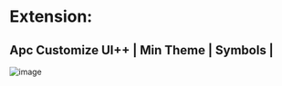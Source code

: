 # Extension:
Apc Customize UI++ |
Min Theme |
Symbols |
---------------------
![image](https://github.com/user-attachments/assets/567278e2-3354-4635-b658-b6995f74dae8)
